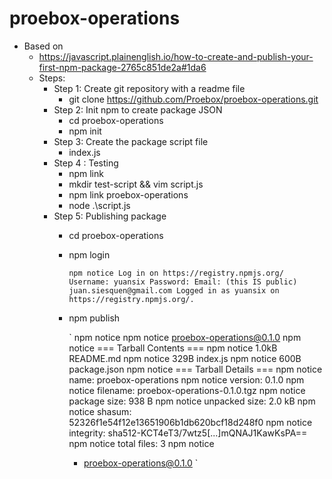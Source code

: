 # proebox-operations

* Based on
    - https://javascript.plainenglish.io/how-to-create-and-publish-your-first-npm-package-2765c851de2a#1da6
    - Steps:
        - Step 1: Create git repository with a readme file
            - git clone https://github.com/Proebox/proebox-operations.git
        - Step 2: Init npm to create package JSON
            - cd proebox-operations
            - npm init
        - Step 3: Create the package script file
            - index.js
        - Step 4 : Testing
            - npm link
            - mkdir test-script && vim script.js
            - npm link proebox-operations
            - node .\script.js
        - Step 5: Publishing package
            - cd proebox-operations
            - npm login

                ` npm notice Log in on https://registry.npmjs.org/
                Username: yuansix
                Password:
                Email: (this IS public) juan.siesquen@gmail.com
                Logged in as yuansix on https://registry.npmjs.org/.
                `
            - npm publish
            
                ` npm notice
                npm notice proebox-operations@0.1.0
                npm notice === Tarball Contents ===
                npm notice 1.0kB README.md
                npm notice 329B  index.js
                npm notice 600B  package.json
                npm notice === Tarball Details ===
                npm notice name:          proebox-operations
                npm notice version:       0.1.0
                npm notice filename:      proebox-operations-0.1.0.tgz
                npm notice package size:  938 B
                npm notice unpacked size: 2.0 kB
                npm notice shasum:        52326f1e54f12e13651906b1db620bcf18d248f0
                npm notice integrity:     sha512-KCT4eT3/7wtz5[...]mQNAJ1KawKsPA==
                npm notice total files:   3
                npm notice
                + proebox-operations@0.1.0
                `
